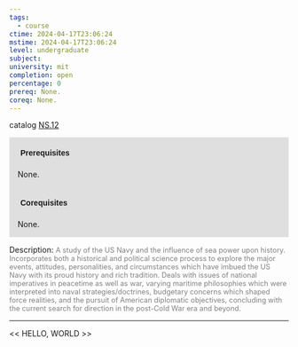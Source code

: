 ```yaml
---
tags:
  - course
ctime: 2024-04-17T23:06:24
mstime: 2024-04-17T23:06:24
level: undergraduate
subject: 
university: mit
completion: open
percentage: 0
prereq: None.
coreq: None.
---
```


catalog [NS.12](http://student.mit.edu/catalog/mNSa.html#NS.12)

<span style="display: block; padding: 15px; background-color: rgb(100, 100, 100, 0.2);"><font id="m_prereq4141_0" style="display: block; font-family: Arial, sans-serif; font-weight: bold; padding: 5px">Prerequisites</font><br><span id="prereq4141_0">None.</span></span>
<span style="display: block; padding: 15px; background-color: rgb(100, 100, 100, 0.2);"><font id="m_coreq4141_0" style="display: block; font-family: Arial, sans-serif; font-weight: bold; padding: 5px">Corequisites</font><br><span id="coreq4141_0">None.</span></span>

<font style="">Description:</font>
<font style="color: grey; font-size: 0.8rem;">A study of the US Navy and the influence of sea power upon history. Incorporates both a historical and political science process to explore the major events, attitudes, personalities, and circumstances which have imbued the US Navy with its proud history and rich tradition. Deals with issues of national imperatives in peacetime as well as war, varying maritime philosophies which were interpreted into naval strategies/doctrines, budgetary concerns which shaped force realities, and the pursuit of American diplomatic objectives, concluding with the current search for direction in the post-Cold War era and beyond.</font>



---

<< HELLO, WORLD >>
